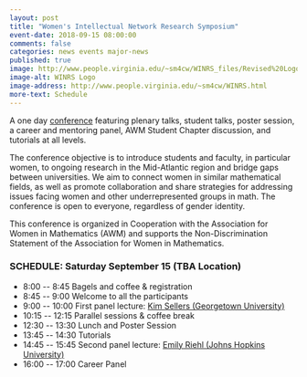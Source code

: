 ```yaml
---
layout: post
title: "Women's Intellectual Network Research Symposium"
event-date: 2018-09-15 08:00:00
comments: false
categories: news events major-news
published: true
image: http://www.people.virginia.edu/~sm4cw/WINRS_files/Revised%20Logo.jpg
image-alt: WINRS Logo
image-address: http://www.people.virginia.edu/~sm4cw/WINRS.html
more-text: Schedule
---
```


A one day <a href="http://www.people.virginia.edu/~sm4cw/WINRS.html">conference</a> featuring plenary talks, student talks, poster session, a career and mentoring panel, AWM Student Chapter discussion, and tutorials at all levels. 

<!--more-->

The conference objective is to introduce students and faculty, in particular women, to ongoing research in the Mid-Atlantic region and bridge gaps between universities. We aim to connect women in similar mathematical fields, as well as promote collaboration and share strategies for addressing issues facing women and other underrepresented groups in math. The conference is open to everyone, regardless of gender identity.

This conference is organized in Cooperation with the Association for Women in Mathematics (AWM) and supports the Non-Discrimination Statement of the Association for Women in Mathematics.


### SCHEDULE: Saturday September 15 (TBA Location)

-  8:00  --  8:45 Bagels and coffee & registration
-  8:45  --  9:00 Welcome to all the participants
-  9:00  -- 10:00 First panel lecture: <a href="http://faculty.georgetown.edu/kfs7/">Kim Sellers (Georgetown University)</a>
- 10:15 -- 12:15 Parallel sessions & coffee break
- 12:30 -- 13:30 Lunch and Poster Session
- 13:45 -- 14:30 Tutorials 
- 14:45 -- 15:45 Second panel lecture: <a href="http://faculty.georgetown.edu/kfs7/">Emily Riehl (Johns Hopkins University)</a>
- 16:00 -- 17:00 Career Panel
